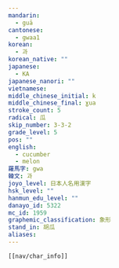 ```yaml
---
mandarin:
  - guā
cantonese:
  - gwaa1
korean:
  - 과
korean_native: ""
japanese:
  - KA
japanese_nanori: ""
vietnamese:
middle_chinese_initial: k
middle_chinese_final: ɣua
stroke_count: 5
radical: 瓜
skip_number: 3-3-2
grade_level: 5
pos: ""
english:
  - cucumber
  - melon
羅馬字: gwa
韓文: 과
joyo_level: 日本人名用漢字
hsk_level: ""
hanmun_edu_level: ""
danayo_id: 5322
mc_id: 1959
graphemic_classification: 象形
stand_in: 胡瓜
aliases:
---
```

```meta-bind-embed
[[nav/char_info]]
```
